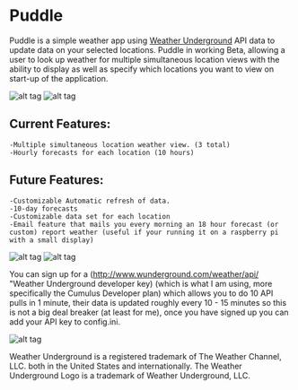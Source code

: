Puddle
======

Puddle is a simple weather app using <a href="http://www.wunderground.com/">Weather Underground</a> API data to update data on your selected locations.
Puddle in working Beta, allowing a user to look up weather for multiple simultaneous location views with the ability to display as well as specify which locations you want to view on start-up of the application.

![alt tag](http://metacache.net/images/puddle_v_latest.png) ![alt tag](http://metacache.net/images/puddle_hourly_forecast.png)

Current Features:
-----------------
    -Multiple simultaneous location weather view. (3 total)
    -Hourly forecasts for each location (10 hours)

Future Features:
----------------
    -Customizable Automatic refresh of data.
    -10-day forecasts
    -Customizable data set for each location
    -Email feature that mails you every morning an 18 hour forecast (or custom) report weather (useful if your running it on a raspberry pi with a small display)

![alt tag](http://metacache.net/images/puddle_v_latest.png) ![alt tag](http://metacache.net/images/puddle_hourly_forecast.png)

You can sign up for a (http://www.wunderground.com/weather/api/ "Weather Underground developer key) (which is what I am using, more specifically the Cumulus Developer plan) which allows you to do 10 API pulls in 1 minute, their data is updated roughly every 10 - 15 minutes so this is not a big deal breaker (at least for me), once you have signed up you can add your API key to config.ini.

![alt tag](http://metacache.net/images/wundergroundLogo_4c_horz.png)

Weather Underground is a registered trademark of The Weather Channel, LLC. both in the United States and internationally. The Weather Underground Logo is a trademark of Weather Underground, LLC.
